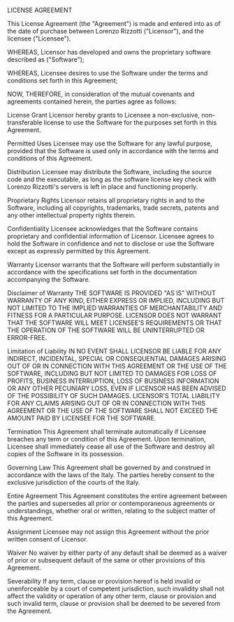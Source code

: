 LICENSE AGREEMENT

This License Agreement (the "Agreement") is made and entered into as of the date of purchase between Lorenzo Rizzotti ("Licensor"), and the licensee ("Licensee").

WHEREAS, Licensor has developed and owns the proprietary software described as ("Software");

WHEREAS, Licensee desires to use the Software under the terms and conditions set forth in this Agreement;

NOW, THEREFORE, in consideration of the mutual covenants and agreements contained herein, the parties agree as follows:

License Grant
Licensor hereby grants to Licensee a non-exclusive, non-transferable license to use the Software for the purposes set forth in this Agreement.

Permitted Uses
Licensee may use the Software for any lawful purpose, provided that the Software is used only in accordance with the terms and conditions of this Agreement.

Distribution
Licensee may distribute the Software, including the source code and the executable, as long as the software license key check with Lorenzo Rizzotti's servers is left in place and functioning properly.

Proprietary Rights
Licensor retains all proprietary rights in and to the Software, including all copyrights, trademarks, trade secrets, patents and any other intellectual property rights therein.

Confidentiality
Licensee acknowledges that the Software contains proprietary and confidential information of Licensor. Licensee agrees to hold the Software in confidence and not to disclose or use the Software except as expressly permitted by this Agreement.

Warranty
Licensor warrants that the Software will perform substantially in accordance with the specifications set forth in the documentation accompanying the Software.

Disclaimer of Warranty
THE SOFTWARE IS PROVIDED "AS IS" WITHOUT WARRANTY OF ANY KIND, EITHER EXPRESS OR IMPLIED, INCLUDING BUT NOT LIMITED TO THE IMPLIED WARRANTIES OF MERCHANTABILITY AND FITNESS FOR A PARTICULAR PURPOSE. LICENSOR DOES NOT WARRANT THAT THE SOFTWARE WILL MEET LICENSEE'S REQUIREMENTS OR THAT THE OPERATION OF THE SOFTWARE WILL BE UNINTERRUPTED OR ERROR-FREE.

Limitation of Liability
IN NO EVENT SHALL LICENSOR BE LIABLE FOR ANY INDIRECT, INCIDENTAL, SPECIAL OR CONSEQUENTIAL DAMAGES ARISING OUT OF OR IN CONNECTION WITH THIS AGREEMENT OR THE USE OF THE SOFTWARE, INCLUDING BUT NOT LIMITED TO DAMAGES FOR LOSS OF PROFITS, BUSINESS INTERRUPTION, LOSS OF BUSINESS INFORMATION OR ANY OTHER PECUNIARY LOSS, EVEN IF LICENSOR HAS BEEN ADVISED OF THE POSSIBILITY OF SUCH DAMAGES. LICENSOR'S TOTAL LIABILITY FOR ANY CLAIMS ARISING OUT OF OR IN CONNECTION WITH THIS AGREEMENT OR THE USE OF THE SOFTWARE SHALL NOT EXCEED THE AMOUNT PAID BY LICENSEE FOR THE SOFTWARE.

Termination
This Agreement shall terminate automatically if Licensee breaches any term or condition of this Agreement. Upon termination, Licensee shall immediately cease all use of the Software and destroy all copies of the Software in its possession.

Governing Law
This Agreement shall be governed by and construed in accordance with the laws of the Italy. The parties hereby consent to the exclusive jurisdiction of the courts of the Italy.

Entire Agreement
This Agreement constitutes the entire agreement between the parties and supersedes all prior or contemporaneous agreements or understandings, whether oral or written, relating to the subject matter of this Agreement.

Assignment
Licensee may not assign this Agreement without the prior written consent of Licensor.

Waiver
No waiver by either party of any default shall be deemed as a waiver of prior or subsequent default of the same or other provisions of this Agreement.

Severability
If any term, clause or provision hereof is held invalid or unenforceable by a court of competent jurisdiction, such invalidity shall not affect the validity or operation of any other term, clause or provision and such invalid term, clause or provision shall be deemed to be severed from the Agreement.
